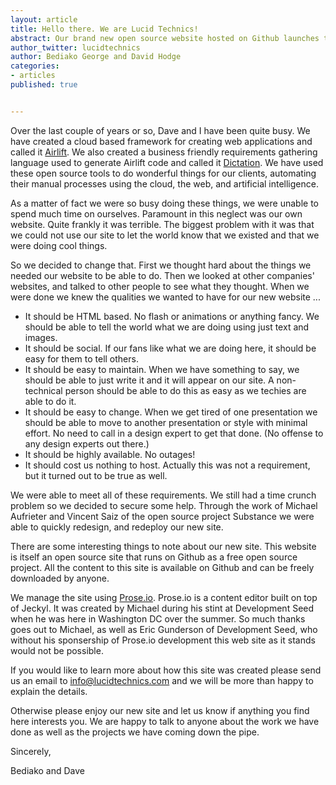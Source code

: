 ```yaml
---
layout: article
title: Hello there. We are Lucid Technics!
abstract: Our brand new open source website hosted on Github launches today.
author_twitter: lucidtechnics
author: Bediako George and David Hodge
categories:
- articles
published: true


---
```


Over the last couple of years or so, Dave and I have been quite busy.  We have created a cloud based framework for creating web applications and called it [Airlift](http://lucidtechnics.github.com/projects/airlift.html). We also created a business friendly requirements gathering language used to generate Airlift code and called it [Dictation](http://lucidtechnics.github.com/projects/dictation.html).  We have used these open source tools to do wonderful things for our clients, automating their manual processes using the cloud, the web, and artificial intelligence.

As a matter of fact we were so busy doing these things, we were unable to spend much time on ourselves. Paramount in this neglect was our own website.  Quite frankly it was terrible. The biggest problem with it was that we could not use our site to let the world know that we existed and that we were doing cool things. 

So we decided to change that.  First we thought hard about the things we needed our website to be able to do.  Then we looked at other companies' websites, and talked to other people to see what they thought.  When we were done we knew the qualities we wanted to have for our new website ...

* It should be HTML based.  No flash or animations or anything fancy.  We should be able to tell the world what we are doing using just text and images.
* It should be social.  If our fans like what we are doing here, it should be easy for them to tell others.
* It should be easy to maintain.  When we have something to say, we should be able to just write it and it will appear on our site.  A non-technical person should be able to do this as easy as we techies are able to do it.
* It should be easy to change.  When we get tired of one presentation we should be able to move to another presentation or style with minimal effort.  No need to call in a design expert to get that done. (No offense to any design experts out there.)
* It should be highly available.  No outages!
* It should cost us nothing to host.  Actually this was not a requirement, but it turned out to be true as well.

We were able to meet all of these requirements.  We still had a time crunch problem so we decided to secure some help. Through the work of Michael Aufrieter and Vincent Saiz of the open source project Substance we were able to quickly redesign, and redeploy our new site.

There are some interesting things to note about our new site.  This website is itself an open source site that runs on Github as a free open source project.  All the content to this site is available on Github and can be freely downloaded by anyone.

We manage the site using [Prose.io](http://prose.io).  Prose.io is a content editor built on top of Jeckyl.  It was created by Michael during his stint at Development Seed when he was here in Washington DC over the summer.  So much thanks goes out to Michael, as well as Eric Gunderson of Development Seed, who without his sponsership of Prose.io development this web site as it stands would not be possible.

If you would like to learn more about how this site was created please send us an email to info@lucidtechnics.com and we will be more than happy to explain the details.

Otherwise please enjoy our new site and let us know if anything you find here interests you.  We are happy to talk to anyone about the work we have done as well as the projects we have coming down the pipe.

Sincerely,

Bediako and Dave